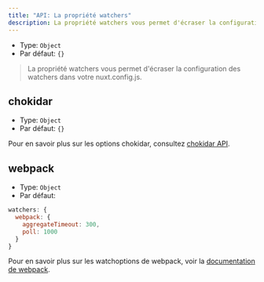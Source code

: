 ```yaml
---
title: "API: La propriété watchers"
description: La propriété watchers vous permet d'écraser la configuration des observateurs.
---
```


- Type: `Object`
- Par défaut: `{}`

> La propriété watchers vous permet d'écraser la configuration des watchers dans votre nuxt.config.js.

## chokidar

- Type: `Object`
- Par défaut: `{}`

Pour en savoir plus sur les options chokidar, consultez [chokidar API](https://github.com/paulmillr/chokidar#api).

## webpack

- Type: `Object`
- Par défaut:

```js
watchers: {
  webpack: {
    aggregateTimeout: 300,
    poll: 1000
  }
}
```

Pour en savoir plus sur les watchoptions de webpack, voir la [documentation de webpack](https://webpack.js.org/configuration/watch/#watchoptions).
